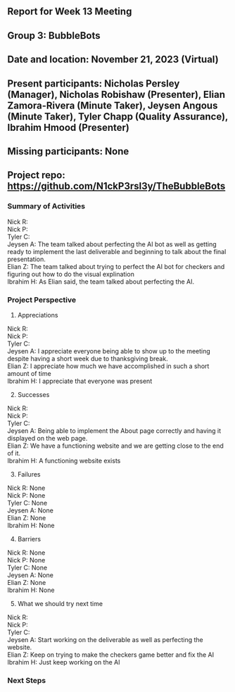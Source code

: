 ## Report for Week 13 Meeting
## Group 3: BubbleBots
## Date and location: November 21, 2023 (Virtual)
## Present participants: Nicholas Persley (Manager), Nicholas Robishaw (Presenter), Elian Zamora-Rivera (Minute Taker), Jeysen Angous (Minute Taker), Tyler Chapp (Quality Assurance), Ibrahim Hmood (Presenter)
## Missing participants: None
## Project repo: https://github.com/N1ckP3rsl3y/TheBubbleBots

### Summary of Activities

Nick R: \
Nick P:  \
Tyler C:  \
Jeysen A: The team talked about perfecting the AI bot as well as getting ready to implement the last deliverable and beginning to talk about the final presentation. \
Elian Z: The team talked about trying to perfect the AI bot for checkers and figuring out how to do the visual explination\
Ibrahim H: As Elian said, the team talked about perfecting the AI.

### Project Perspective
1. Appreciations

Nick R:  \
Nick P:  \
Tyler C: \
Jeysen A: I appreciate everyone being able to show up to the meeting despite having a short week due to thanksgiving break.\
Elian Z: I appreciate how much we have accomplished in such a short amount of time\
Ibrahim H: I appreciate that everyone was present

2. Successes

Nick R: \
Nick P: \
Tyler C: \
Jeysen A: Being able to implement the About page correctly and having it displayed on the web page.\
Elian Z: We have a functioning website and we are getting close to the end of it.\
Ibrahim H: A functioning website exists

3. Failures

Nick R: None\
Nick P: None\
Tyler C: None\
Jeysen A: None\
Elian Z: None\
Ibrahim H: None

4. Barriers

Nick R: None\
Nick P: None\
Tyler C: None\
Jeysen A: None\
Elian Z: None\
Ibrahim H: None

5. What we should try next time

Nick R: \
Nick P: \
Tyler C: \
Jeysen A: Start working on the deliverable as well as perfecting the website. \
Elian Z: Keep on trying to make the checkers game better and fix the AI\
Ibrahim H: Just keep working on the AI


### Next Steps

